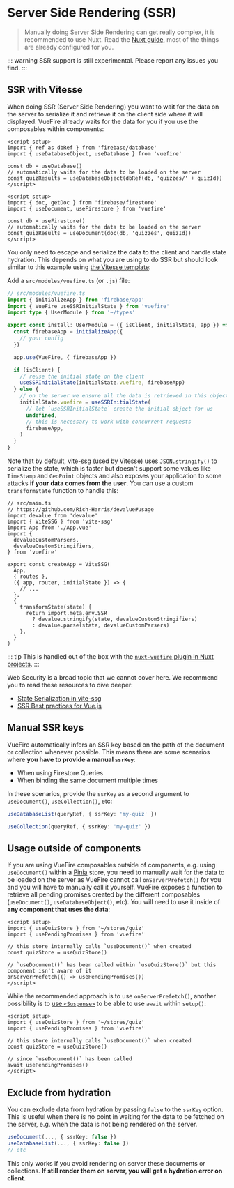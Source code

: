 # Server Side Rendering (SSR)

> Manually doing Server Side Rendering can get really complex, it is recommended to use Nuxt. Read the [Nuxt guide](/nuxt/getting-started.md), most of the things are already configured for you.

::: warning
SSR support is still experimental. Please report any issues you find.
:::

## SSR with Vitesse

When doing SSR (Server Side Rendering) you want to wait for the data on the server to serialize it and retrieve it on the client side where it will displayed. VueFire already waits for the data for you if you use the composables within components:

<FirebaseExample>

```vue
<script setup>
import { ref as dbRef } from 'firebase/database'
import { useDatabaseObject, useDatabase } from 'vuefire'

const db = useDatabase()
// automatically waits for the data to be loaded on the server
const quizResults = useDatabaseObject(dbRef(db, 'quizzes/' + quizId))
</script>
```

```vue
<script setup>
import { doc, getDoc } from 'firebase/firestore'
import { useDocument, useFirestore } from 'vuefire'

const db = useFirestore()
// automatically waits for the data to be loaded on the server
const quizResults = useDocument(doc(db, 'quizzes', quizId))
</script>
```

</FirebaseExample>

You only need to escape and serialize the data to the client and handle state hydration. This depends on what you are using to do SSR but should look similar to this example using [the Vitesse template](https://github.com/antfu/vitesse):

Add a `src/modules/vuefire.ts` (or `.js`) file:

```ts
// src/modules/vuefire.ts
import { initializeApp } from 'firebase/app'
import { VueFire useSSRInitialState } from 'vuefire'
import type { UserModule } from '~/types'

export const install: UserModule = ({ isClient, initialState, app }) => {
  const firebaseApp = initializeApp({
    // your config
  })

  app.use(VueFire, { firebaseApp })

  if (isClient) {
    // reuse the initial state on the client
    useSSRInitialState(initialState.vuefire, firebaseApp)
  } else {
    // on the server we ensure all the data is retrieved in this object
    initialState.vuefire = useSSRInitialState(
      // let `useSSRInitialState` create the initial object for us
      undefined,
      // this is necessary to work with concurrent requests
      firebaseApp,
    )
  }
}
```

Note that by default, vite-ssg (used by Vitesse) uses `JSON.stringify()` to serialize the state, which is faster but doesn't support some values like `TimeStamp` and `GeoPoint` objects and also exposes your application to some attacks **if your data comes from the user**. You can use a custom `transformState` function to handle this:

```ts{6-9,18-22}
// src/main.ts
// https://github.com/Rich-Harris/devalue#usage
import devalue from 'devalue'
import { ViteSSG } from 'vite-ssg'
import App from './App.vue'
import {
  devalueCustomParsers,
  devalueCustomStringifiers,
} from 'vuefire'

export const createApp = ViteSSG(
  App,
  { routes },
  ({ app, router, initialState }) => {
    // ...
  },
  {
    transformState(state) {
      return import.meta.env.SSR
        ? devalue.stringify(state, devalueCustomStringifiers)
        : devalue.parse(state, devalueCustomParsers)
    },
  }
)
```

::: tip
This is handled out of the box with the [`nuxt-vuefire` plugin in Nuxt projects](../nuxt/getting-started.md).
:::

Web Security is a broad topic that we cannot cover here. We recommend you to read these resources to dive deeper:

- [State Serialization in vite-ssg](https://github.com/antfu/vite-ssg#state-serialization)
- [SSR Best practices for Vue.js](https://vuejs.org/guide/best-practices/security.html#server-side-rendering-ssr)

## Manual SSR keys

VueFire automatically infers an SSR key based on the path of the document or collection whenever possible. This means there are some scenarios where **you have to provide a manual `ssrKey`**:

- When using Firestore Queries
- When binding the same document multiple times

In these scenarios, provide the `ssrKey` as a second argument to `useDocument()`, `useCollection()`, etc:

<FirebaseExample>

```ts
useDatabaseList(queryRef, { ssrKey: 'my-quiz' })
```

```ts
useCollection(queryRef, { ssrKey: 'my-quiz' })
```

</FirebaseExample>

## Usage outside of components

If you are using VueFire composables outside of components, e.g. using `useDocument()` within a [Pinia](https://pinia.vuejs.org) store, you need to manually wait for the data to be loaded on the server as VueFire cannot call `onServerPrefetch()` for you and you will have to manually call it yourself. VueFire exposes a function to retrieve all pending promises created by the different composables (`useDocument()`, `useDatabaseObject()`, etc). You will need to use it inside of **any component that uses the data**:

```vue
<script setup>
import { useQuizStore } from '~/stores/quiz'
import { usePendingPromises } from 'vuefire'

// this store internally calls `useDocument()` when created
const quizStore = useQuizStore()

// `useDocument()` has been called within `useQuizStore()` but this component isn't aware of it
onServerPrefetch(() => usePendingPromises())
</script>
```

While the recommended approach is to use `onServerPrefetch()`, another possibility is to [use `<Suspense>`](https://vuejs.org/guide/built-ins/suspense.html#suspense) to be able to use `await` within `setup()`:

```vue
<script setup>
import { useQuizStore } from '~/stores/quiz'
import { usePendingPromises } from 'vuefire'

// this store internally calls `useDocument()` when created
const quizStore = useQuizStore()

// since `useDocument()` has been called
await usePendingPromises()
</script>
```

## Exclude from hydration

You can exclude data from hydration by passing `false` to the `ssrKey` option. This is useful when there is no point in waiting for the data to be fetched on the server, e.g. when the data is not being rendered on the server.

```ts
useDocument(..., { ssrKey: false })
useDatabaseList(..., { ssrKey: false })
// etc
```

This only works if you avoid rendering on server these documents or collections. **If still render them on server, you will get a hydration error on client**.

<!-- TODO: I wonder if we could attach effect scopes to applications so `onServerPrefetch()` is still awaited when attached -->

<!--

## Vue Router Data Loaders

Get the data once only on server

```vue
<script lang="ts">
export const useUserList = defineLoader(async () => {
  const { data: users, promise } = useCollection(collection(db, 'users'), { once: true })
  await promise.value
  // or
  // const users = await useCollectionOnce(collection(db, 'users'))
  return users
})
</script>

<script setup lang="ts">
const { data: users } = useUserList()
</script>
```

-->
